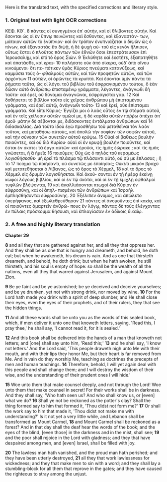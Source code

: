 Here is the translated text, with the specified corrections and literary style.

### 1. Original text with light OCR corrections

ΚΕΦ. ΚΘ´.
8 πάντες οἱ συνηγμένοι ἐπ᾽ αὐτὴν, καὶ οἱ θλίβοντες αὐτὴν. Καὶ
ἔσονται ὡς οἱ ἐν ὕπνῳ πεινῶντες καὶ ἔσθοντες, καὶ ἐξαναστάν-
των, μάταιον αὐτῶν τὸ ἐνύπνιον· καὶ ὃν τρόπον ἐνυπνιάζεται
ὁ διψῶν ὡς ὁ πίνων, καὶ ἐξαναστὰς ἔτι διψᾷ, ἡ δὲ ψυχὴ αὐ-
τοῦ εἰς κενὸν ἤλπισεν, οὕτως ἔσται ὁ πλοῦτος πάντων τῶν
ἐθνῶν ὅσοι ἐπεστράτευσαν ἐπὶ Ἱερουσαλήμ, καὶ ἐπὶ τὸ ὄρος Σιών.
9 Ἐκλύθητε καὶ ἐκστῆτε, ἐξαπατηθῆτε καὶ ἀπατᾶσθε, καὶ κραι-
10 παλήσατε οὐκ ἀπὸ σίκερα, οὐδ᾽ ἀπὸ οἴνου κινούμενοι· ὅτι πε-
πότικεν ὑμᾶς Κύριος πνεύματι κατανύξεως, καὶ καμμύσει τοὺς ὀ-
φθαλμοὺς αὐτῶν, καὶ τῶν προφητῶν αὐτῶν, καὶ τῶν ἀρχόντων
11 αὐτῶν, οἱ ὁρῶντες τὰ κρυπτά. Καὶ ἔσονται ὑμῖν πάντα τὰ ῥήματα
ταῦτα, ὡς οἱ λόγοι τοῦ βιβλίου τοῦ ἐσφραγισμένου τούτου, ὃ ἐὰν
δῶσιν αὐτὸ ἀνθρώπῳ ἐπισταμένῳ γράμματα, λέγοντες, ἀνάγνωθι
δὴ ταῦτα· καὶ ἐρεῖ, οὐ δύναμαι ἀναγνῶναι, ἐσφράγισται γάρ.
12 Καὶ δοθήσεται τὸ βιβλίον τοῦτο εἰς χεῖρας ἀνθρώπου
μὴ ἐπισταμένου γράμματα, καὶ ἐρεῖ αὐτῷ, ἀνάγνωθι τοῦτο·
13 καὶ ἐρεῖ, οὐκ ἐπίσταμαι γράμματα. Καὶ εἶπε Κύριος· Ἐγγίζει
μοι ὁ λαὸς οὗτος ἐν τῷ στόματι αὐτοῦ, καὶ ἐν τοῖς χείλεσιν
αὐτῶν τιμῶσί με, ἡ δὲ καρδία αὐτῶν πόῤῥω ἀπέχει ἀπ᾽ ἐμοῦ·
μάτην δὲ σέβονται με, διδάσκοντες ἐντάλματα ἀνθρώπων καὶ
14 διδασκαλίας. Διὰ τοῦτο ἰδοὺ ἐγὼ προσθήσω τοῦ μεταθεῖναι τὸν
λαὸν τοῦτον, καὶ μεταθήσω αὐτοὺς, καὶ ἀπολῶ τὴν σοφίαν τῶν
σοφῶν αὐτοῦ, καὶ τὴν σύνεσιν τῶν συνετῶν αὐτοῦ κρύψω.
15 Οὐαὶ οἱ βαθέως βουλὴν ποιοῦντες, καὶ οὐ διὰ Κυρίου· οὐαὶ οἱ ἐν κρυφῇ
βουλὴν ποιοῦντες, καὶ ἔσται ἐν σκότει τὰ ἔργα αὐτῶν· καὶ
ἐροῦσι, τίς ἡμᾶς ἑώρακε ; καὶ τίς ἡμᾶς γνώσεται, ἢ ἃ ἡμεῖς
16 ποιοῦμεν; Οὐχ ὡς ὁ πηλὸς τοῦ κεραμέως λογισθήσεσθε· μὴ
ἐρεῖ τὸ πλάσμα τῷ πλάσαντι αὐτὸ, οὐ σύ με ἔπλασας ; ἢ τὸ
17 ποίημα τῷ ποιήσαντι, οὐ συνετῶς με ἐποίησας; Οὐκέτι μικρὸν
βραχὺ καὶ μετατεθήσεται ὁ Λίβανος, ὡς τὸ ὄρος τὸ Χέρμελ,
18 καὶ τὸ ὄρος τὸ Χέρμελ εἰς δρυμὸν λογισθήσεται. Καὶ ἀκού-
σονται ἐν τῇ ἡμέρᾳ ἐκείνῃ κωφοὶ λόγους βιβλίου, καὶ οἱ ἐν τῷ
σκότει, καὶ οἱ ἐν τῇ ἐμίχλῃ ὀφθαλμοὶ τυφλῶν βλέψονται,
19 καὶ ἀγαλλιάσονται πτωχοὶ διὰ Κύριον ἐν εὐφροσύνῃ, καὶ οἱ ἀπηλ-
πισμένοι τῶν ἀνθρώπων καὶ Ἰσραὴλ ἐμπλησθήσονται εὐφροσύνης.
20 Ἐξέλιπεν ἄνομος, καὶ ἀπώλετο ὑπερήφανος, καὶ ἐξωλεθρεύθησαν
21 πάντες οἱ ἀνομοῦντες ἐπὶ κακίᾳ, καὶ οἱ ποιοῦντες ἁμαρτεῖν ἀνθρώ-
πους ἐν λόγῳ, πάντας δὲ τοὺς ἐλέγχοντας ἐν πύλαις πρόσκομμα
θήσουσι, καὶ ἐπλαγίασαν ἐν ἀδίκοις δικαίῳ.

### 2. A free and highly literary translation

**Chapter 29**

**8** and all they that are gathered against her, and all they that oppress her. And they shall be as one that is hungry and dreameth, and behold, he doth eat; but when he awakeneth, his dream is vain. And as one that thirsteth dreameth, and behold, he doth drink; but when he hath awoken, he still thirsteth, and his soul is empty of hope: so shall be the wealth of all the nations, even all they that warred against Jerusalem, and against Mount Zion.

**9** Be ye faint and be ye astonished; be ye deceived and deceive yourselves; and be ye drunken, yet not with strong drink, nor moved by wine. **10** For the Lord hath made you drink with a spirit of deep slumber, and He shall close their eyes, even the eyes of their prophets, and of their rulers, they that see the hidden things.

**11** And all these words shall be unto you as the words of this sealed book, which, if men deliver it unto one that knoweth letters, saying, 'Read this, I pray thee,' he shall say, 'I cannot read it, for it is sealed.'

**12** And this book shall be delivered into the hands of a man that knoweth not letters; and [one] shall say unto him, 'Read this;' **13** and he shall say, 'I know not letters.' And the Lord said, 'This people draweth nigh unto Me with their mouth, and with their lips they honor Me, but their heart is far removed from Me. And in vain do they worship Me, teaching as doctrines the precepts of men and human teachings. **14** Therefore, behold, I will yet again deal with this people and shall change them; and I will destroy the wisdom of their wise, and the understanding of their prudent ones I will hide.'

**15** Woe unto them that make counsel deeply, and not through the Lord! Woe unto them that make counsel in secret! For their works shall be in darkness. And they shall say, 'Who hath seen us? And who shall know us, or [even] what we do? **16** Shall ye not be reckoned as the potter's clay? Shall the thing formed say to him that formed it, 'Thou didst not form me?' **17** Or shall the work say to him that made it, 'Thou didst not make me with understanding?' Is it not yet a very little while, and Lebanon shall be transformed as Mount Carmel, **18** and Mount Carmel shall be reckoned as a forest? And in that day shall the deaf hear the words of the book; and the eyes of the blind, [even those] in the darkness and in the mist, shall see; **19** and the poor shall rejoice in the Lord with gladness; and they that have despaired among men, and [even] Israel, shall be filled with joy.

**20** The lawless man hath vanished, and the proud man hath perished; and they have been utterly destroyed, **21** all they that work lawlessness for wickedness; and they that make men to sin with a word; and they shall lay a stumbling-block for all them that reprove in the gates; and they have caused the righteous to stray among the unjust.